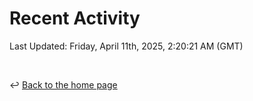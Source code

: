 # Recent Activity

<!--RECENT_ACTIVITY:start-->
<!--RECENT_ACTIVITY:end-->

<!--RECENT_ACTIVITY:last_update-->
Last Updated: Friday, April 11th, 2025, 2:20:21 AM (GMT)
<!--RECENT_ACTIVITY:last_update_end-->

<br>

↩️ [Back to the home page](/README.md)

